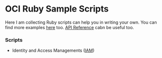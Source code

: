 # OCI Ruby Sample Scripts

Here I am collecting Ruby scripts can help you in writing your own. You can find more examples [here](https://github.com/oracle/oci-ruby-sdk) too.
[API Reference](https://docs.oracle.com/en-us/iaas/tools/ruby/2.18.0/index.html) cabn be useful too.

### Scripts
- Identity and Access Managements ([IAM](IAM))